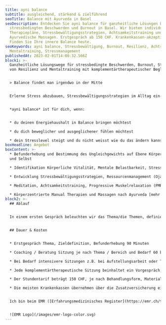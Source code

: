 ```yaml
---
title: ayni balance
subtitle: ausgleichend, stärkend & zielführend
seoTitle: Balance mit Ayurveda in Basel
seoDescription: Entdecken Sie ayni balance für ganzheitliche Lösungen bei
  stressbedingten Beschwerden und Burnout in Basel. Wir bieten individuelle
  Therapiepläne, Stressbewältigungsstrategien, Achtsamkeitstraining und
  Ayurvedische Massagen. Erstgespräch ab 150 CHF. Krankenkassen-akzeptiert.
  Finden Sie Ihre innere Balance heute.
seoKeywords: ayni balance, Stressbewältigung, Burnout, Resilienz, Achtsamkeit,
  Mentaltraining, Stressmanagement
publishedAt: 2023-02-01T14:00:32.566Z
block1: >-
  Ganzheitliche Lösungswege für stressbedingte Beschwerden, Burnout, Stärkung
  von Resilienz und Mentaltraining mit komplementärtherapeutischer Begleitung.


  > Balance findet man irgendwo in der Mitte


  Erlerne Stress abzubauen, Stressbewältigungsstrategien im Alltag ein- und umzusetzen und kraftvoller zu werden.


  *ayni balance* ist für dich, wenn:


  * du deinen Energiehaushalt in Balance bringen möchtest

  * du dich beweglicher und ausgeglichener fühlen möchtest

  * dein Stresslevel steigt und du nicht weisst wie du das ändern kannst
boxHeadline: Angebot
boxContent: >-
  * Befunderhebung und Bestimmung des Ungleichgewichts auf Ebene Körper, Geist
  und Selbst

  * Identifikation Körperliche Vitalität, Mentale Belastbarkeit, Stressoren und somit Stärkung der Selbstwahrnehmung

  * Entwicklung Stressbewältigungsstrategien, Ressourcenmanagement (Ojas), Aufbau Resilienz und somit Aktivierung der Selbstregulationskräfte

  * Meditation, Achtsamkeitstraining, Progressive Muskelrelaxation (PMR) nach Edmond Jacobson, Atemtechniken aus dem Yoga und somit Förderung der Genesungskompetenz

  * Körperzentrierte Manual Therapien und Massagen nach Ayurveda [mehr erfahren](https://www.ayni.ch/informationen/ayurveda-massagen)
block2: >-
  ## Ablauf


  In einem ersten Gespräch beleuchten wir das Thema/die Themen, definieren gemeinsam das Ziel für die Zeit der Zusammenarbeit und führen bei Gesundheitsthemen auch eine ausführliche Befunderhebung durch. Im Laufe des Behandlungszyklus wächst die eigene Kompetenz und Kapazität die eigene Balance zu festigen. Die neuen Routinen und Rituale verankern sich in den Alltag und wirken nachhaltig.


  ## Dauer & Kosten


  * Erstgespräch Thema, Zieldefinition, Befunderhebung 90 Minuten

  * Coaching / Beratung Sitzung je nach Thema / Bereich und Bedarf 60 bis 120 Minuten.

  * Bei Bedarf intensivere Sitzungen z.B. bei Aufstellungsarbeit oder Trancearbeit 120 Minuten

  * Jede komplementärtherapeutische Sitzung beinhaltet ein Vorgespräch, die Behandlung und ein Nachgespräch

  * Der Stundentarif beträgt 150 CHF, je nach Behandlungsform, Materialeinsatz oder Vorbereitung wird der Aufwand separat berechnet

  * Die meisten Krankenkassen übernehmen über die Zusatzversicherung einen Teil der komplementärtherapeutische Behandlungskosten. Bitte vorgängig abklären.


  Ich bin beim EMR ([Erfahrungsmedizinisches Register](https://emr.ch/therapeut/silvia.ferlito/)) mit der Methode Nr. 4041 - Branchenzertifikat OdA KT - Methode Ayurveda Therapie und Nr. 57 - Ayurveda-Ernährung und -Massage registriert. 


  ![EMR Logo](/images/emr-logo-color.svg)
---
```

